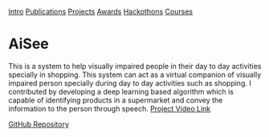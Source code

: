 [Intro](README.md)  [Publications](Publications.md)  [Projects](Projects.md)  [Awards](Achievements.md)  [Hackothons](Hackothons.md)  [Courses](Courses.md)
# AiSee

This is a system to help visually impaired people in their day to day activities specially in shopping. This system can act as a virtual companion of visually impaired person specially during day to day activities such as shopping.
 I contributed by developing a deep learning based algorithm which is capable of identifying  products in a supermarket and convey the information to the person through speech.  [Project Video Link](https://www.youtube.com/watch?v=y69RHEvX8gA)
 
 [GitHub Repository](www.github.com/Mevan1996/AiSeeTFLite.git)
